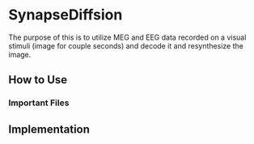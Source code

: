 # SynapseDiffsion

The purpose of this is to utilize MEG and EEG data recorded on a visual stimuli (image for couple seconds) and decode it and resynthesize the image.

## How to Use

### Important Files

## Implementation
